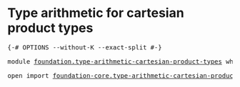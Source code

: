 # Type arithmetic for cartesian product types

<pre class="Agda"><a id="56" class="Symbol">{-#</a> <a id="60" class="Keyword">OPTIONS</a> <a id="68" class="Pragma">--without-K</a> <a id="80" class="Pragma">--exact-split</a> <a id="94" class="Symbol">#-}</a>

<a id="99" class="Keyword">module</a> <a id="106" href="foundation.type-arithmetic-cartesian-product-types.html" class="Module">foundation.type-arithmetic-cartesian-product-types</a> <a id="157" class="Keyword">where</a>

<a id="164" class="Keyword">open</a> <a id="169" class="Keyword">import</a> <a id="176" href="foundation-core.type-arithmetic-cartesian-product-types.html" class="Module">foundation-core.type-arithmetic-cartesian-product-types</a> <a id="232" class="Keyword">public</a>
</pre>
